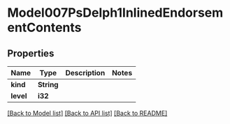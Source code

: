 # Model007PsDelph1InlinedEndorsementContents

## Properties

Name | Type | Description | Notes
------------ | ------------- | ------------- | -------------
**kind** | **String** |  | 
**level** | **i32** |  | 

[[Back to Model list]](../README.md#documentation-for-models) [[Back to API list]](../README.md#documentation-for-api-endpoints) [[Back to README]](../README.md)



